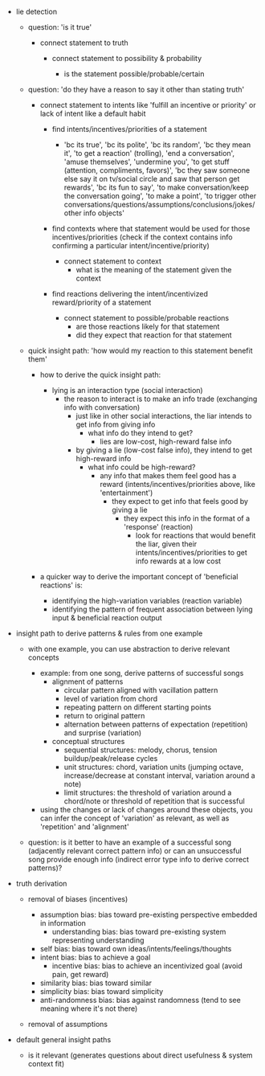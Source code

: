 - lie detection

	- question: 'is it true'

		- connect statement to truth

			- connect statement to possibility & probability

				- is the statement possible/probable/certain

	- question: 'do they have a reason to say it other than stating truth'

		- connect statement to intents like 'fulfill an incentive or priority' or lack of intent like a default habit

			- find intents/incentives/priorities of a statement
				- 'bc its true', 'bc its polite', 'bc its random', 'bc they mean it', 'to get a reaction' (trolling), 'end a conversation', 'amuse themselves', 'undermine you', 'to get stuff (attention, compliments, favors)', 'bc they saw someone else say it on tv/social circle and saw that person get rewards', 'bc its fun to say', 'to make conversation/keep the conversation going', 'to make a point', 'to trigger other conversations/questions/assumptions/conclusions/jokes/other info objects'

			- find contexts where that statement would be used for those incentives/priorities (check if the context contains info confirming a particular intent/incentive/priority)
				- connect statement to context
					- what is the meaning of the statement given the context

			- find reactions delivering the intent/incentivized reward/priority of a statement
				- connect statement to possible/probable reactions
					- are those reactions likely for that statement
					- did they expect that reaction for that statement
		
	- quick insight path: 'how would my reaction to this statement benefit them'

		- how to derive the quick insight path:
			- lying is an interaction type (social interaction)
				- the reason to interact is to make an info trade (exchanging info with conversation)
					- just like in other social interactions, the liar intends to get info from giving info
						- what info do they intend to get?
							- lies are low-cost, high-reward false info
					- by giving a lie (low-cost false info), they intend to get high-reward info
						- what info could be high-reward?
							- any info that makes them feel good has a reward (intents/incentives/priorities above, like 'entertainment')
								- they expect to get info that feels good by giving a lie
									- they expect this info in the format of a 'response' (reaction)
										- look for reactions that would benefit the liar, given their intents/incentives/priorities to get info rewards at a low cost

		- a quicker way to derive the important concept of 'beneficial reactions' is:
			- identifying the high-variation variables (reaction variable)
			- identifying the pattern of frequent association between lying input & beneficial reaction output

- insight path to derive patterns & rules from one example

	- with one example, you can use abstraction to derive relevant concepts
		- example: from one song, derive patterns of successful songs
			- alignment of patterns
				- circular pattern aligned with vacillation pattern
				- level of variation from chord
				- repeating pattern on different starting points
				- return to original pattern
				- alternation between patterns of expectation (repetition) and surprise (variation)
			- conceptual structures
				- sequential structures: melody, chorus, tension buildup/peak/release cycles
				- unit structures: chord, variation units (jumping octave, increase/decrease at constant interval, variation around a note)
				- limit structures: the threshold of variation around a chord/note or threshold of repetition that is successful
		- using the changes or lack of changes around these objects, you can infer the concept of 'variation' as relevant, as well as 'repetition' and 'alignment'

	- question: is it better to have an example of a successful song (adjacently relevant correct pattern info) or can an unsuccessful song provide enough info (indirect error type info to derive correct patterns)?

- truth derivation

	- removal of biases (incentives)
		- assumption bias: bias toward pre-existing perspective embedded in information
			- understanding bias: bias toward pre-existing system representing understanding
		- self bias: bias toward own ideas/intents/feelings/thoughts
		- intent bias: bias to achieve a goal
			- incentive bias: bias to achieve an incentivized goal (avoid pain, get reward)
		- similarity bias: bias toward similar
		- simplicity bias: bias toward simplicity
		- anti-randomness bias: bias against randomness (tend to see meaning where it's not there)

	- removal of assumptions

- default general insight paths
	- is it relevant (generates questions about direct usefulness & system context fit)
